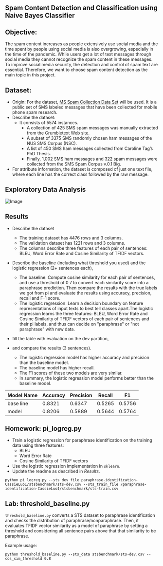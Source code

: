 Spam Content Detection and Classification using Naive Bayes Classifier
---------------------------------------------------
## Objective:
The spam content increases as people extensively use social media and the time spent by people using social media is also overgrowing, especially in the time of the pandemic. While users get a lot of text messages through social media they cannot recognize the spam content in these messages. To improve social media security, the detection and control of spam text are essential. Therefore, we want to choose spam content detection as the main topic in this project.

## Dataset:
* Origin: For the dataset, [MS Spam Collection Data Set](https://archive.ics.uci.edu/ml/datasets/sms+spam+collection) will be used. It is a public set of SMS labeled messages that have been collected for mobile phone spam research. 
* Describe the dataset: 
  * It consists of 5574 instances. 
    * A collection of 425 SMS spam messages was manually extracted from the Grumbletext Web site. 
    * A subset of 3375 SMS randomly chosen ham messages of the NUS SMS Corpus (NSC). 
    * A list of 450 SMS ham messages collected from Caroline Tag’s PhD Thesis. 
    * Finally, 1,002 SMS ham messages and 322 spam messages were collected from the SMS Spam Corpus v.0.1 Big. 
* For attribute information, the dataset is composed of just one text file, where each line has the correct class followed by the raw message.

## Exploratory Data Analysis

![Image](https://github.com/yingliu1206/spam_detection/plots/data_description_1.png)


## Results

* Describe the dataset 

  * The training dataset has 4476 rows and 3 columns. 
  * The validation dataset has 1221 rows and 3 columns. 
  * The columns describe three features of each pair of sentences: BLEU, Word Error Rate and Cosine Similarity of TFIDF vectors.
* Describe the baseline (including what threshold you used) and the logistic regression (2+ sentences each), 
  * The baseline: Compute cosine similarity for each pair of sentences, and use 
a threshold of 0.7 to convert each similarity score into a paraphrase prediction. 
Then compare the results with the true labels we got from pi and evaluate the results 
using accuracy, precision, recall and F-1 score. 
  * The logistic regression: Learn a decision boundary on feature representations of input texts 
to best tell classes apart.The logistic regression learns the three features: 
BLEU, Word Error Rate and Cosine Similarity of TFIDF vectors of each pair of sentences and 
their pi labels, and thus can decide on "paraphrase" or "not paraphrase" with new data.
* fill the table with evaluation on the dev partition,
* and compare the results (3 sentences).
  * The logistic regression model has higher accuracy and precision than the baseline model. 
  * The baseline model has higher recall. 
  * The F1 scores of these two models are very similar. 
  * In summary, the logistic regression model performs better than the baseline model.


| Model Name | Accuracy | Precision | Recall | F1     |
|------------|----------|-----------|--------|--------|
| base line  | 0.8321   | 0.6347    | 0.5265 | 0.5756 |
| model      | 0.8206   | 0.5889    | 0.5644 | 0.5764 |

## Homework: pi_logreg.py

* Train a logistic regression for paraphrase identification on the training data using three features:
    - BLEU
    - Word Error Rate
    - Cosine Similarity of TFIDF vectors
* Use the logistic regression implementation in `sklearn`.
* Update the readme as described in *Results*.

`python pi_logreg.py --sts_dev_file paraphrase-identification-CassieLuo1/stsbenchmark/sts-dev.csv --sts_train_file /paraphrase-identification-CassieLuo1/stsbenchmark/sts-train.csv`

## Lab: threshold_baseline.py

`threshold_baseline.py` converts a STS dataset to paraphrase identification
 and checks the distribution of paraphrase/nonparaphrase.
Then, it evaluates TFIDF vector similarity as a model of paraphrase by setting a threshold and
considering all sentence pairs above that that similarity to be paraphrase.

Example usage:

`python threshold_baseline.py --sts_data stsbenchmark/sts-dev.csv --cos_sim_threshold 0.8`


